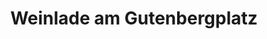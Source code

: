 ---
title: "Weinlade am Gutenbergplatz"
url: /karlsruhe/weinlade-am-gutenbergplatz/
shop: Spirituosen
---